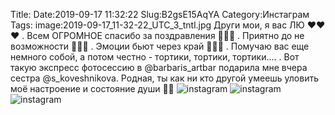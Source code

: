 Title:
Date:2019-09-17 11:32:22
Slug:B2gsE15AqYA
Category:Инстаграм
Tags:
image:2019-09-17_11-32-22_UTC_3_tntl.jpg
Други мои, я вас  ЛЮ ❤❤❤ .
Всем ОГРОМНОЕ спасибо за поздравления 💋💋💋 .
Приятно до не возможности 🥰😍🤗 .
Эмоции бьют через край 🤪😜🥳
.
 Помучаю вас еще немного собой, а потом честно - тортики, тортики, тортики....
.
Вот такую экспресс фотосессию в @barbaris_artbar подарила мне вчера сестра @s_koveshnikova. 
Родная, ты как ни кто другой умеешь уловить моё настроение и состояние души 🙏🙏
![instagram]({attach}images/2019-09-17_11-32-22_UTC_3.jpg)
![instagram]({attach}images/2019-09-17_11-32-22_UTC_1.jpg)
![instagram]({attach}images/2019-09-17_11-32-22_UTC_2.jpg)
